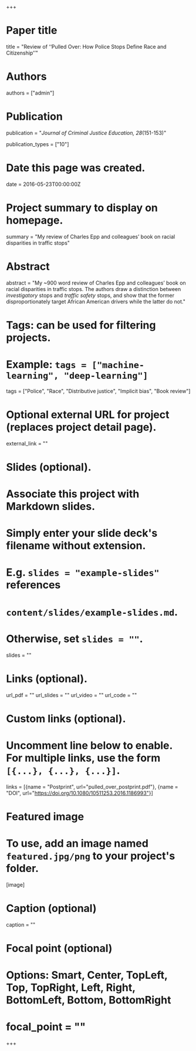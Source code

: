 +++
# Paper title
title = "Review of ‘‘Pulled Over: How Police Stops Define Race and Citizenship’’"

# Authors
authors = ["admin"]

# Publication
publication = "*Journal of Criminal Justice Education, 28*(151-153)"

publication_types = ["10"]

# Date this page was created.
date = 2016-05-23T00:00:00Z

# Project summary to display on homepage.
summary = "My review of Charles Epp and colleagues’ book on racial disparities in traffic stops"

# Abstract
abstract = "My ~900 word review of Charles Epp and colleagues’ book on racial disparities in traffic stops. The authors draw a distinction between *investigatory* stops and *traffic safety* stops, and show that the former disproportionately target African American drivers while the latter do not."

# Tags: can be used for filtering projects.
# Example: `tags = ["machine-learning", "deep-learning"]`
tags = ["Police", "Race", "Distributive justice", "Implicit bias", "Book review"]

# Optional external URL for project (replaces project detail page).
external_link = ""

# Slides (optional).
#   Associate this project with Markdown slides.
#   Simply enter your slide deck's filename without extension.
#   E.g. `slides = "example-slides"` references 
#   `content/slides/example-slides.md`.
#   Otherwise, set `slides = ""`.
slides = ""

# Links (optional).
url_pdf = ""
url_slides = ""
url_video = ""
url_code = ""

# Custom links (optional).
#   Uncomment line below to enable. For multiple links, use the form `[{...}, {...}, {...}]`.
links = [{name = "Postprint", url="pulled_over_postprint.pdf"}, {name = "DOI", url="https://doi.org/10.1080/10511253.2016.1186993"}]

# Featured image
# To use, add an image named `featured.jpg/png` to your project's folder. 
[image]
  # Caption (optional)
  caption = ""
  
  # Focal point (optional)
  # Options: Smart, Center, TopLeft, Top, TopRight, Left, Right, BottomLeft, Bottom, BottomRight
  # focal_point = ""
+++